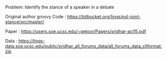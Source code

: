 Problem:
Identify the stance of a speaker in a debate

Original author groovy Code : https://bitbucket.org/linqs/psl-joint-stance/src/master/

Paper : https://users.soe.ucsc.edu/~getoor/Papers/sridhar-acl15.pdf

Data : https://linqs-data.soe.ucsc.edu/public/sridhar_all_forums_data/all_forums_data_cliformat.zip 
